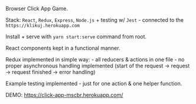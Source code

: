 Browser Click App Game.

Stack: `React`, `Redux`, `Express`, `Node.js` + testing w/ `Jest` - connected to the `https://klikuj.herokuapp.com`

Install + serve with `yarn start:serve` command from root.

React components kept in a functional manner.

Redux implemented in simple way: - all reducers & actions in one file - no proper asynchronous handling implemented (start of the request -> request -> request finished -> error handling)

Example testing implemented - just for one action & one helper function.

DEMO: https://click-app-mscbr.herokuapp.com/
